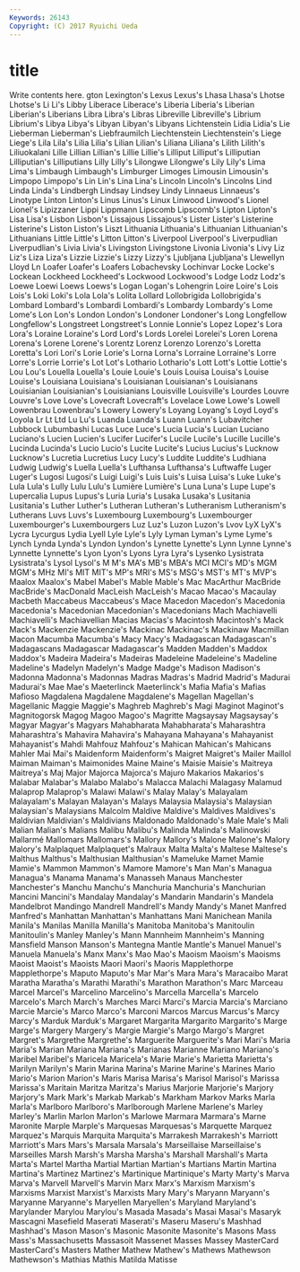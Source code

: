 ```yaml
---
Keywords: 26143 
Copyright: (C) 2017 Ryuichi Ueda
---
```


# title

Write contents here.
gton Lexington's Lexus Lexus's Lhasa
Lhasa's Lhotse Lhotse's Li Li's Libby Liberace Liberace's Liberia Liberia's
Liberian Liberian's Liberians Libra Libra's Libras Libreville Libreville's Librium Librium's
Libya Libya's Libyan Libyan's Libyans Lichtenstein Lidia Lidia's Lie Lieberman
Lieberman's Liebfraumilch Liechtenstein Liechtenstein's Liege Liege's Lila Lila's Lilia Lilia's
Lilian Lilian's Liliana Liliana's Lilith Lilith's Liliuokalani Lille Lillian Lillian's
Lillie Lillie's Lilliput Lilliput's Lilliputian Lilliputian's Lilliputians Lilly Lilly's Lilongwe
Lilongwe's Lily Lily's Lima Lima's Limbaugh Limbaugh's Limburger Limoges Limousin
Limousin's Limpopo Limpopo's Lin Lin's Lina Lina's Lincoln Lincoln's Lincolns
Lind Linda Linda's Lindbergh Lindsay Lindsey Lindy Linnaeus Linnaeus's Linotype
Linton Linton's Linus Linus's Linux Linwood Linwood's Lionel Lionel's Lipizzaner
Lippi Lippmann Lipscomb Lipscomb's Lipton Lipton's Lisa Lisa's Lisbon Lisbon's
Lissajous Lissajous's Lister Lister's Listerine Listerine's Liston Liston's Liszt Lithuania
Lithuania's Lithuanian Lithuanian's Lithuanians Little Little's Litton Litton's Liverpool Liverpool's
Liverpudlian Liverpudlian's Livia Livia's Livingston Livingstone Livonia Livonia's Livy Liz
Liz's Liza Liza's Lizzie Lizzie's Lizzy Lizzy's Ljubljana Ljubljana's Llewellyn
Lloyd Ln Loafer Loafer's Loafers Lobachevsky Lochinvar Locke Locke's Lockean
Lockheed Lockheed's Lockwood Lockwood's Lodge Lodz Lodz's Loewe Loewi Loews
Loews's Logan Logan's Lohengrin Loire Loire's Lois Lois's Loki Loki's
Lola Lola's Lolita Lollard Lollobrigida Lollobrigida's Lombard Lombard's Lombardi Lombardi's
Lombardy Lombardy's Lome Lome's Lon Lon's London London's Londoner Londoner's
Long Longfellow Longfellow's Longstreet Longstreet's Lonnie Lonnie's Lopez Lopez's Lora
Lora's Loraine Loraine's Lord Lord's Lords Lorelei Lorelei's Loren Lorena
Lorena's Lorene Lorene's Lorentz Lorenz Lorenzo Lorenzo's Loretta Loretta's Lori
Lori's Lorie Lorie's Lorna Lorna's Lorraine Lorraine's Lorre Lorre's Lorrie
Lorrie's Lot Lot's Lothario Lothario's Lott Lott's Lottie Lottie's Lou
Lou's Louella Louella's Louie Louie's Louis Louisa Louisa's Louise Louise's
Louisiana Louisiana's Louisianan Louisianan's Louisianans Louisianian Louisianian's Louisianians Louisville Louisville's
Lourdes Louvre Louvre's Love Love's Lovecraft Lovecraft's Lovelace Lowe Lowe's
Lowell Lowenbrau Lowenbrau's Lowery Lowery's Loyang Loyang's Loyd Loyd's Loyola
Lr Lt Ltd Lu Lu's Luanda Luanda's Luann Luann's Lubavitcher
Lubbock Lubumbashi Lucas Luce Luce's Lucia Lucia's Lucian Luciano Luciano's
Lucien Lucien's Lucifer Lucifer's Lucile Lucile's Lucille Lucille's Lucinda Lucinda's
Lucio Lucio's Lucite Lucite's Lucius Lucius's Lucknow Lucknow's Lucretia Lucretius
Lucy Lucy's Luddite Luddite's Ludhiana Ludwig Ludwig's Luella Luella's Lufthansa
Lufthansa's Luftwaffe Luger Luger's Lugosi Lugosi's Luigi Luigi's Luis Luis's
Luisa Luisa's Luke Luke's Lula Lula's Lully Lulu Lulu's Lumière
Lumière's Luna Luna's Lupe Lupe's Lupercalia Lupus Lupus's Luria Luria's
Lusaka Lusaka's Lusitania Lusitania's Luther Luther's Lutheran Lutheran's Lutheranism Lutheranism's
Lutherans Luvs Luvs's Luxembourg Luxembourg's Luxembourger Luxembourger's Luxembourgers Luz Luz's
Luzon Luzon's Lvov LyX LyX's Lycra Lycurgus Lydia Lyell Lyle
Lyle's Lyly Lyman Lyman's Lyme Lyme's Lynch Lynda Lynda's Lyndon
Lyndon's Lynette Lynette's Lynn Lynne Lynne's Lynnette Lynnette's Lyon Lyon's
Lyons Lyra Lyra's Lysenko Lysistrata Lysistrata's Lysol Lysol's M M's
MA's MB's MBA's MCI MCI's MD's MGM MGM's MHz MI's
MIT MIT's MP's MRI's MS's MSG's MST's MT's MVP's Maalox
Maalox's Mabel Mabel's Mable Mable's Mac MacArthur MacBride MacBride's MacDonald
MacLeish MacLeish's Macao Macao's Macaulay Macbeth Maccabeus Maccabeus's Mace Macedon
Macedon's Macedonia Macedonia's Macedonian Macedonian's Macedonians Mach Machiavelli Machiavelli's Machiavellian
Macias Macias's Macintosh Macintosh's Mack Mack's Mackenzie Mackenzie's Mackinac Mackinac's
Mackinaw Macmillan Macon Macumba Macumba's Macy Macy's Madagascan Madagascan's Madagascans
Madagascar Madagascar's Madden Madden's Maddox Maddox's Madeira Madeira's Madeiras Madeleine
Madeleine's Madeline Madeline's Madelyn Madelyn's Madge Madge's Madison Madison's Madonna
Madonna's Madonnas Madras Madras's Madrid Madrid's Madurai Madurai's Mae Mae's
Maeterlinck Maeterlinck's Mafia Mafia's Mafias Mafioso Magdalena Magdalene Magdalene's Magellan
Magellan's Magellanic Maggie Maggie's Maghreb Maghreb's Magi Maginot Maginot's Magnitogorsk
Magog Magoo Magoo's Magritte Magsaysay Magsaysay's Magyar Magyar's Magyars Mahabharata
Mahabharata's Maharashtra Maharashtra's Mahavira Mahavira's Mahayana Mahayana's Mahayanist Mahayanist's Mahdi
Mahfouz Mahfouz's Mahican Mahican's Mahicans Mahler Mai Mai's Maidenform Maidenform's
Maigret Maigret's Mailer Maillol Maiman Maiman's Maimonides Maine Maine's Maisie
Maisie's Maitreya Maitreya's Maj Major Majorca Majorca's Majuro Makarios Makarios's
Malabar Malabar's Malabo Malabo's Malacca Malachi Malagasy Malamud Malaprop Malaprop's
Malawi Malawi's Malay Malay's Malayalam Malayalam's Malayan Malayan's Malays Malaysia
Malaysia's Malaysian Malaysian's Malaysians Malcolm Maldive Maldive's Maldives Maldives's Maldivian
Maldivian's Maldivians Maldonado Maldonado's Male Male's Mali Malian Malian's Malians
Malibu Malibu's Malinda Malinda's Malinowski Mallarmé Mallomars Mallomars's Mallory Mallory's
Malone Malone's Malory Malory's Malplaquet Malplaquet's Malraux Malta Malta's Maltese
Maltese's Malthus Malthus's Malthusian Malthusian's Mameluke Mamet Mamie Mamie's Mammon
Mammon's Mamore Mamore's Man Man's Managua Managua's Manama Manama's Manasseh
Manaus Manchester Manchester's Manchu Manchu's Manchuria Manchuria's Manchurian Mancini Mancini's
Mandalay Mandalay's Mandarin Mandarin's Mandela Mandelbrot Mandingo Mandrell Mandrell's Mandy
Mandy's Manet Manfred Manfred's Manhattan Manhattan's Manhattans Mani Manichean Manila
Manila's Manilas Manilla Manilla's Manitoba Manitoba's Manitoulin Manitoulin's Manley Manley's
Mann Mannheim Mannheim's Manning Mansfield Manson Manson's Mantegna Mantle Mantle's
Manuel Manuel's Manuela Manuela's Manx Manx's Mao Mao's Maoism Maoism's
Maoisms Maoist Maoist's Maoists Maori Maori's Maoris Mapplethorpe Mapplethorpe's Maputo
Maputo's Mar Mar's Mara Mara's Maracaibo Marat Maratha Maratha's Marathi
Marathi's Marathon Marathon's Marc Marceau Marcel Marcel's Marcelino Marcelino's Marcella
Marcella's Marcelo Marcelo's March March's Marches Marci Marci's Marcia Marcia's
Marciano Marcie Marcie's Marco Marco's Marconi Marcos Marcus Marcus's Marcy
Marcy's Marduk Marduk's Margaret Margarita Margarito Margarito's Marge Marge's Margery
Margery's Margie Margie's Margo Margo's Margret Margret's Margrethe Margrethe's Marguerite
Marguerite's Mari Mari's Maria Maria's Marian Mariana Mariana's Marianas Marianne
Mariano Mariano's Maribel Maribel's Maricela Maricela's Marie Marie's Marietta Marietta's
Marilyn Marilyn's Marin Marina Marina's Marine Marine's Marines Mario Mario's
Marion Marion's Maris Marisa Marisa's Marisol Marisol's Marissa Marissa's Maritain
Maritza Maritza's Marius Marjorie Marjorie's Marjory Marjory's Mark Mark's Markab
Markab's Markham Markov Marks Marla Marla's Marlboro Marlboro's Marlborough Marlene
Marlene's Marley Marley's Marlin Marlon Marlon's Marlowe Marmara Marmara's Marne
Maronite Marple Marple's Marquesas Marquesas's Marquette Marquez Marquez's Marquis Marquita
Marquita's Marrakesh Marrakesh's Marriott Marriott's Mars Mars's Marsala Marsala's Marseillaise
Marseillaise's Marseilles Marsh Marsh's Marsha Marsha's Marshall Marshall's Marta Marta's
Martel Martha Martial Martian Martian's Martians Martin Martina Martina's Martinez
Martinez's Martinique Martinique's Marty Marty's Marva Marva's Marvell Marvell's Marvin
Marx Marx's Marxism Marxism's Marxisms Marxist Marxist's Marxists Mary Mary's
Maryann Maryann's Maryanne Maryanne's Maryellen Maryellen's Maryland Maryland's Marylander Marylou
Marylou's Masada Masada's Masai Masai's Masaryk Mascagni Masefield Maserati Maserati's
Maseru Maseru's Mashhad Mashhad's Mason Mason's Masonic Masonite Masonite's Masons
Mass Mass's Massachusetts Massasoit Massenet Masses Massey MasterCard MasterCard's Masters
Mather Mathew Mathew's Mathews Mathewson Mathewson's Mathias Mathis Matilda Matisse
